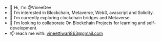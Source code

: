 - 👋 Hi, I’m @VineeDev
- 👀 I’m interested in Blockchain, Metaverse, Web3, avascript and Solidity.
- 🌱 I’m currently exploring clockchain bridges and Metaverse.
- 💞️ I’m looking to collaborate On Blockchain Projects for learning and self-development.
- 📫 reach me with: vineettiwari863@gmail.com


